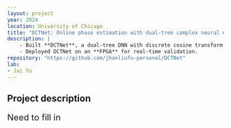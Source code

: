 ```yaml
---
layout: project
year: 2024
location: University of Chicago
title: "DCTNet: Online phase estimation with dual-tree complex neural network"
description: |
    - Built **DCTNet**, a dual-tree DNN with discrete cosine transform (DCT) layers for online phase estimation. 
    - Deployed DCTNet on an **FPGA** for real-time validation.
repository: "https://github.com/jhanliufu-personal/DCTNet"
lab: 
- Jai Yu
---
```

## Project description
<div style="font-size: 20px;">
    <p>
    Need to fill in
    </p>
</div>